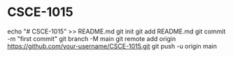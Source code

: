 # CSCE-1015
echo "# CSCE-1015" >> README.md
git init
git add README.md
git commit -m "first commit"
git branch -M main
git remote add origin https://github.com/your-username/CSCE-1015.git
git push -u origin main
